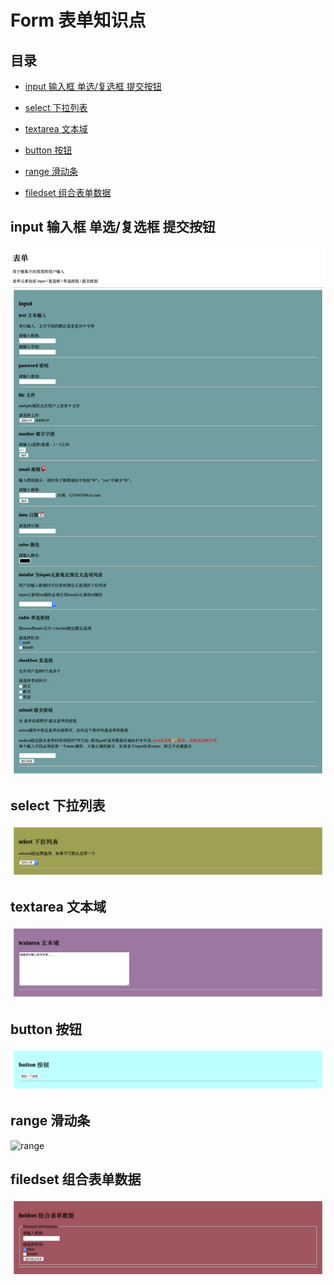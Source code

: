 # Form 表单知识点

## 目录

- [input 输入框 单选/复选框 提交按钮](#input)

- [select 下拉列表](#select)

- [textarea 文本域](#textarea)

- [button 按钮](#button)

- [range 滑动条](#range)

- [filedset 组合表单数据](#fileset)

  

<a name="input"></a>

## input 输入框 单选/复选框 提交按钮

![input](Screenshots/input.png)

<a name="select"></a>

## select 下拉列表

![select](Screenshots/select.png)

<a name="textarea"></a>

## textarea 文本域

![textarea](Screenshots/textarea.png)

<a name="button"></a>

## button 按钮

![button](Screenshots/button.png)

<a name="range"></a>

## range 滑动条

![range](Screenshots/range.gif)

<a name="filedset"></a>

## filedset 组合表单数据

![filedset](Screenshots/filedset.png)

